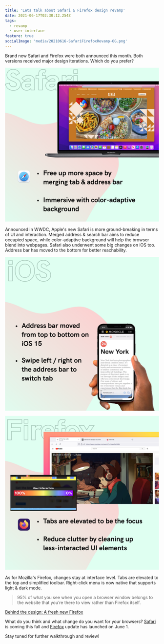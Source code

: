 ```yaml
---
title: 'Lets talk about Safari & Firefox design revamp'
date: 2021-06-17T02:30:12.254Z
tags:
  - revamp
  - user-interface
feature: true
socialImage: 'media/20210616-SafariFirefoxRevamp-OG.png'
---
```


Brand new Safari and Firefox were both announced this month. Both versions received major design iterations. Which do you prefer?

![Safari Revamp with single bar and adaptive background](media/20210616-SafariFirefoxRevamp-03.png)

Announced in WWDC, Apple's new Safari is more ground-breaking in terms of UI and interaction. Merged address & search bar aims to reduce occupied space, while color-adaptive background will help the browser blend into webpages. Safari also underwent some big changes on iOS too. Address bar has moved to the bottom for better reachability.

![iOS Safari address bar moved from top to bottom](media/20210616-SafariFirefoxRevamp-04.png)

![Firefox Revamp with elevated tab and clean up UI](media/20210616-SafariFirefoxRevamp-02.png)

As for Mozilla's Firefox, changes stay at interface level. Tabs are elevated to the top and simplified toolbar. Right-click menu is now native that supports light & dark mode.

> 95% of what you see when you open a browser window belongs to the website that you’re there to view rather than Firefox itself.

[Behind the design: A fresh new Firefox](https://blog.mozilla.org/en/products/firefox/new-firefox-coming-june-1/)

What do you think and what change do you want for your browsers? [Safari](https://www.apple.com/macos/monterey-preview/) is coming this fall and [Firefox](https://www.mozilla.org/en-US/firefox/new/) update has launched on June 1.

Stay tuned for further walkthrough and review!
